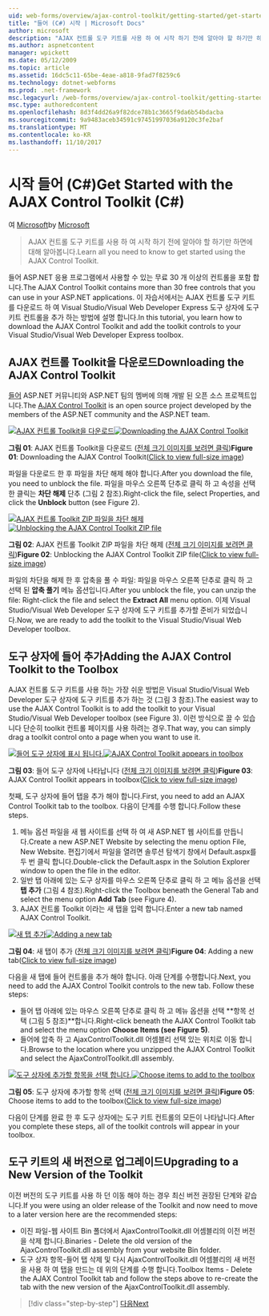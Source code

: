 ```yaml
---
uid: web-forms/overview/ajax-control-toolkit/getting-started/get-started-with-the-ajax-control-toolkit-cs
title: "들어 (C#) 시작 | Microsoft Docs"
author: microsoft
description: "AJAX 컨트롤 도구 키트를 사용 하 여 시작 하기 전에 알아야 할 하기만 하면에 대해 알아봅니다."
ms.author: aspnetcontent
manager: wpickett
ms.date: 05/12/2009
ms.topic: article
ms.assetid: 16dc5c11-65be-4eae-a818-9fad7f8259c6
ms.technology: dotnet-webforms
ms.prod: .net-framework
msc.legacyurl: /web-forms/overview/ajax-control-toolkit/getting-started/get-started-with-the-ajax-control-toolkit-cs
msc.type: authoredcontent
ms.openlocfilehash: 8d3f4dd26a9f82dce78b1c3665f9da6b54bdacba
ms.sourcegitcommit: 9a9483aceb34591c97451997036a9120c3fe2baf
ms.translationtype: MT
ms.contentlocale: ko-KR
ms.lasthandoff: 11/10/2017
---
```

<a name="get-started-with-the-ajax-control-toolkit-c"></a><span data-ttu-id="8a19b-103">시작 들어 (C#)</span><span class="sxs-lookup"><span data-stu-id="8a19b-103">Get Started with the AJAX Control Toolkit (C#)</span></span>
====================
<span data-ttu-id="8a19b-104">여 [Microsoft](https://github.com/microsoft)</span><span class="sxs-lookup"><span data-stu-id="8a19b-104">by [Microsoft](https://github.com/microsoft)</span></span>

> <span data-ttu-id="8a19b-105">AJAX 컨트롤 도구 키트를 사용 하 여 시작 하기 전에 알아야 할 하기만 하면에 대해 알아봅니다.</span><span class="sxs-lookup"><span data-stu-id="8a19b-105">Learn all you need to know to get started using the AJAX Control Toolkit.</span></span>


<span data-ttu-id="8a19b-106">들어 ASP.NET 응용 프로그램에서 사용할 수 있는 무료 30 개 이상의 컨트롤을 포함 합니다.</span><span class="sxs-lookup"><span data-stu-id="8a19b-106">The AJAX Control Toolkit contains more than 30 free controls that you can use in your ASP.NET applications.</span></span> <span data-ttu-id="8a19b-107">이 자습서에서는 AJAX 컨트롤 도구 키트를 다운로드 하 여 Visual Studio/Visual Web Developer Express 도구 상자에 도구 키트 컨트롤을 추가 하는 방법에 설명 합니다.</span><span class="sxs-lookup"><span data-stu-id="8a19b-107">In this tutorial, you learn how to download the AJAX Control Toolkit and add the toolkit controls to your Visual Studio/Visual Web Developer Express toolbox.</span></span>

## <a name="downloading-the-ajax-control-toolkit"></a><span data-ttu-id="8a19b-108">AJAX 컨트롤 Toolkit을 다운로드</span><span class="sxs-lookup"><span data-stu-id="8a19b-108">Downloading the AJAX Control Toolkit</span></span>

<span data-ttu-id="8a19b-109">[들어](http://devexpress.com/act) ASP.NET 커뮤니티와 ASP.NET 팀의 멤버에 의해 개발 된 오픈 소스 프로젝트입니다.</span><span class="sxs-lookup"><span data-stu-id="8a19b-109">The [AJAX Control Toolkit](http://devexpress.com/act) is an open source project developed by the members of the ASP.NET community and the ASP.NET team.</span></span> 


<span data-ttu-id="8a19b-110">[![AJAX 컨트롤 Toolkit을 다운로드](get-started-with-the-ajax-control-toolkit-cs/_static/image1.jpg)](get-started-with-the-ajax-control-toolkit-cs/_static/image1.png)</span><span class="sxs-lookup"><span data-stu-id="8a19b-110">[![Downloading the AJAX Control Toolkit](get-started-with-the-ajax-control-toolkit-cs/_static/image1.jpg)](get-started-with-the-ajax-control-toolkit-cs/_static/image1.png)</span></span>

<span data-ttu-id="8a19b-111">**그림 01**: AJAX 컨트롤 Toolkit을 다운로드 ([전체 크기 이미지를 보려면 클릭](get-started-with-the-ajax-control-toolkit-cs/_static/image2.png))</span><span class="sxs-lookup"><span data-stu-id="8a19b-111">**Figure 01**: Downloading the AJAX Control Toolkit([Click to view full-size image](get-started-with-the-ajax-control-toolkit-cs/_static/image2.png))</span></span>


<span data-ttu-id="8a19b-112">파일을 다운로드 한 후 파일을 차단 해제 해야 합니다.</span><span class="sxs-lookup"><span data-stu-id="8a19b-112">After you download the file, you need to unblock the file.</span></span> <span data-ttu-id="8a19b-113">파일을 마우스 오른쪽 단추로 클릭 하 고 속성을 선택한 클릭는 **차단 해제** 단추 (그림 2 참조).</span><span class="sxs-lookup"><span data-stu-id="8a19b-113">Right-click the file, select Properties, and click the **Unblock** button (see Figure 2).</span></span>


<span data-ttu-id="8a19b-114">[![AJAX 컨트롤 Toolkit ZIP 파일을 차단 해제](get-started-with-the-ajax-control-toolkit-cs/_static/image2.jpg)](get-started-with-the-ajax-control-toolkit-cs/_static/image3.png)</span><span class="sxs-lookup"><span data-stu-id="8a19b-114">[![Unblocking the AJAX Control Toolkit ZIP file](get-started-with-the-ajax-control-toolkit-cs/_static/image2.jpg)](get-started-with-the-ajax-control-toolkit-cs/_static/image3.png)</span></span>

<span data-ttu-id="8a19b-115">**그림 02**: AJAX 컨트롤 Toolkit ZIP 파일을 차단 해제 ([전체 크기 이미지를 보려면 클릭](get-started-with-the-ajax-control-toolkit-cs/_static/image4.png))</span><span class="sxs-lookup"><span data-stu-id="8a19b-115">**Figure 02**: Unblocking the AJAX Control Toolkit ZIP file([Click to view full-size image](get-started-with-the-ajax-control-toolkit-cs/_static/image4.png))</span></span>


<span data-ttu-id="8a19b-116">파일의 차단을 해제 한 후 압축을 풀 수 파일: 파일을 마우스 오른쪽 단추로 클릭 하 고 선택 된 **압축 풀기** 메뉴 옵션입니다.</span><span class="sxs-lookup"><span data-stu-id="8a19b-116">After you unblock the file, you can unzip the file: Right-click the file and select the **Extract All** menu option.</span></span> <span data-ttu-id="8a19b-117">이제 Visual Studio/Visual Web Developer 도구 상자에 도구 키트를 추가할 준비가 되었습니다.</span><span class="sxs-lookup"><span data-stu-id="8a19b-117">Now, we are ready to add the toolkit to the Visual Studio/Visual Web Developer toolbox.</span></span>

## <a name="adding-the-ajax-control-toolkit-to-the-toolbox"></a><span data-ttu-id="8a19b-118">도구 상자에 들어 추가</span><span class="sxs-lookup"><span data-stu-id="8a19b-118">Adding the AJAX Control Toolkit to the Toolbox</span></span>

<span data-ttu-id="8a19b-119">AJAX 컨트롤 도구 키트를 사용 하는 가장 쉬운 방법은 Visual Studio/Visual Web Developer 도구 상자에 도구 키트를 추가 하는 것 (그림 3 참조).</span><span class="sxs-lookup"><span data-stu-id="8a19b-119">The easiest way to use the AJAX Control Toolkit is to add the toolkit to your Visual Studio/Visual Web Developer toolbox (see Figure 3).</span></span> <span data-ttu-id="8a19b-120">이런 방식으로 끌 수 있습니다 단순히 toolkit 컨트롤 페이지를 사용 하려는 경우.</span><span class="sxs-lookup"><span data-stu-id="8a19b-120">That way, you can simply drag a toolkit control onto a page when you want to use it.</span></span>


<span data-ttu-id="8a19b-121">[![들어 도구 상자에 표시 됩니다.](get-started-with-the-ajax-control-toolkit-cs/_static/image3.jpg)](get-started-with-the-ajax-control-toolkit-cs/_static/image5.png)</span><span class="sxs-lookup"><span data-stu-id="8a19b-121">[![AJAX Control Toolkit appears in toolbox](get-started-with-the-ajax-control-toolkit-cs/_static/image3.jpg)](get-started-with-the-ajax-control-toolkit-cs/_static/image5.png)</span></span>

<span data-ttu-id="8a19b-122">**그림 03**: 들어 도구 상자에 나타납니다 ([전체 크기 이미지를 보려면 클릭](get-started-with-the-ajax-control-toolkit-cs/_static/image6.png))</span><span class="sxs-lookup"><span data-stu-id="8a19b-122">**Figure 03**: AJAX Control Toolkit appears in toolbox([Click to view full-size image](get-started-with-the-ajax-control-toolkit-cs/_static/image6.png))</span></span>


<span data-ttu-id="8a19b-123">첫째, 도구 상자에 들어 탭을 추가 해야 합니다.</span><span class="sxs-lookup"><span data-stu-id="8a19b-123">First, you need to add an AJAX Control Toolkit tab to the toolbox.</span></span> <span data-ttu-id="8a19b-124">다음이 단계를 수행 합니다.</span><span class="sxs-lookup"><span data-stu-id="8a19b-124">Follow these steps.</span></span>

1. <span data-ttu-id="8a19b-125">메뉴 옵션 파일을 새 웹 사이트를 선택 하 여 새 ASP.NET 웹 사이트를 만듭니다.</span><span class="sxs-lookup"><span data-stu-id="8a19b-125">Create a new ASP.NET Website by selecting the menu option File, New Website.</span></span> <span data-ttu-id="8a19b-126">편집기에서 파일을 열려면 솔루션 탐색기 창에서 Default.aspx를 두 번 클릭 합니다.</span><span class="sxs-lookup"><span data-stu-id="8a19b-126">Double-click the Default.aspx in the Solution Explorer window to open the file in the editor.</span></span>
2. <span data-ttu-id="8a19b-127">일반 탭 아래에 있는 도구 상자를 마우스 오른쪽 단추로 클릭 하 고 메뉴 옵션을 선택 **탭 추가** (그림 4 참조).</span><span class="sxs-lookup"><span data-stu-id="8a19b-127">Right-click the Toolbox beneath the General Tab and select the menu option **Add Tab** (see Figure 4).</span></span>
3. <span data-ttu-id="8a19b-128">AJAX 컨트롤 Toolkit 이라는 새 탭을 입력 합니다.</span><span class="sxs-lookup"><span data-stu-id="8a19b-128">Enter a new tab named AJAX Control Toolkit.</span></span>


<span data-ttu-id="8a19b-129">[![새 탭 추가](get-started-with-the-ajax-control-toolkit-cs/_static/image4.jpg)](get-started-with-the-ajax-control-toolkit-cs/_static/image7.png)</span><span class="sxs-lookup"><span data-stu-id="8a19b-129">[![Adding a new tab](get-started-with-the-ajax-control-toolkit-cs/_static/image4.jpg)](get-started-with-the-ajax-control-toolkit-cs/_static/image7.png)</span></span>

<span data-ttu-id="8a19b-130">**그림 04**: 새 탭이 추가 ([전체 크기 이미지를 보려면 클릭](get-started-with-the-ajax-control-toolkit-cs/_static/image8.png))</span><span class="sxs-lookup"><span data-stu-id="8a19b-130">**Figure 04**: Adding a new tab([Click to view full-size image](get-started-with-the-ajax-control-toolkit-cs/_static/image8.png))</span></span>


<span data-ttu-id="8a19b-131">다음을 새 탭에 들어 컨트롤을 추가 해야 합니다. 아래 단계를 수행합니다.</span><span class="sxs-lookup"><span data-stu-id="8a19b-131">Next, you need to add the AJAX Control Toolkit controls to the new tab. Follow these steps:</span></span>

- <span data-ttu-id="8a19b-132">들어 탭 아래에 있는 마우스 오른쪽 단추로 클릭 하 고 메뉴 옵션을 선택 **항목 선택 (그림 5 참조)**합니다.</span><span class="sxs-lookup"><span data-stu-id="8a19b-132">Right-click beneath the AJAX Control Toolkit tab and select the menu option **Choose Items (see Figure 5)**.</span></span>
- <span data-ttu-id="8a19b-133">들어에 압축 하 고 AjaxControlToolkit.dll 어셈블리 선택 있는 위치로 이동 합니다.</span><span class="sxs-lookup"><span data-stu-id="8a19b-133">Browse to the location where you unzipped the AJAX Control Toolkit and select the AjaxControlToolkit.dll assembly.</span></span>


<span data-ttu-id="8a19b-134">[![도구 상자에 추가할 항목을 선택 합니다.](get-started-with-the-ajax-control-toolkit-cs/_static/image5.jpg)](get-started-with-the-ajax-control-toolkit-cs/_static/image9.png)</span><span class="sxs-lookup"><span data-stu-id="8a19b-134">[![Choose items to add to the toolbox](get-started-with-the-ajax-control-toolkit-cs/_static/image5.jpg)](get-started-with-the-ajax-control-toolkit-cs/_static/image9.png)</span></span>

<span data-ttu-id="8a19b-135">**그림 05**: 도구 상자에 추가할 항목 선택 ([전체 크기 이미지를 보려면 클릭](get-started-with-the-ajax-control-toolkit-cs/_static/image10.png))</span><span class="sxs-lookup"><span data-stu-id="8a19b-135">**Figure 05**: Choose items to add to the toolbox([Click to view full-size image](get-started-with-the-ajax-control-toolkit-cs/_static/image10.png))</span></span>


<span data-ttu-id="8a19b-136">다음이 단계를 완료 한 후 도구 상자에는 도구 키트 컨트롤의 모든이 나타납니다.</span><span class="sxs-lookup"><span data-stu-id="8a19b-136">After you complete these steps, all of the toolkit controls will appear in your toolbox.</span></span>

## <a name="upgrading-to-a-new-version-of-the-toolkit"></a><span data-ttu-id="8a19b-137">도구 키트의 새 버전으로 업그레이드</span><span class="sxs-lookup"><span data-stu-id="8a19b-137">Upgrading to a New Version of the Toolkit</span></span>

<span data-ttu-id="8a19b-138">이전 버전의 도구 키트를 사용 하 던 이동 해야 하는 경우 최신 버전 권장된 단계와 같습니다.</span><span class="sxs-lookup"><span data-stu-id="8a19b-138">If you were using an older release of the Toolkit and now need to move to a later version here are the recommended steps:</span></span>

- <span data-ttu-id="8a19b-139">이진 파일-웹 사이트 Bin 폴더에서 AjaxControlToolkit.dll 어셈블리의 이전 버전을 삭제 합니다.</span><span class="sxs-lookup"><span data-stu-id="8a19b-139">Binaries - Delete the old version of the AjaxControlToolkit.dll assembly from your website Bin folder.</span></span>
- <span data-ttu-id="8a19b-140">도구 상자 항목-들어 탭 삭제 및 다시 AjaxControlToolkit.dll 어셈블리의 새 버전을 사용 하 여 탭을 만드는 데 위의 단계를 수행 합니다.</span><span class="sxs-lookup"><span data-stu-id="8a19b-140">Toolbox Items - Delete the AJAX Control Toolkit tab and follow the steps above to re-create the tab with the new version of the AjaxControlToolkit.dll assembly.</span></span>

>[!div class="step-by-step"]
[<span data-ttu-id="8a19b-141">다음</span><span class="sxs-lookup"><span data-stu-id="8a19b-141">Next</span></span>](using-ajax-control-toolkit-controls-and-control-extenders-cs.md)
